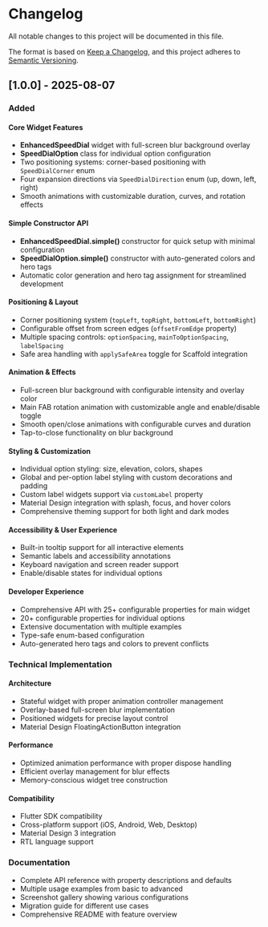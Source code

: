 # Changelog

All notable changes to this project will be documented in this file.

The format is based on [Keep a Changelog](https://keepachangelog.com/en/1.0.0/),
and this project adheres to [Semantic Versioning](https://semver.org/spec/v2.0.0.html).

## [1.0.0] - 2025-08-07

### Added

#### Core Widget Features

- **EnhancedSpeedDial** widget with full-screen blur background overlay
- **SpeedDialOption** class for individual option configuration
- Two positioning systems: corner-based positioning with `SpeedDialCorner` enum
- Four expansion directions via `SpeedDialDirection` enum (up, down, left, right)
- Smooth animations with customizable duration, curves, and rotation effects

#### Simple Constructor API

- **EnhancedSpeedDial.simple()** constructor for quick setup with minimal configuration
- **SpeedDialOption.simple()** constructor with auto-generated colors and hero tags
- Automatic color generation and hero tag assignment for streamlined development

#### Positioning & Layout

- Corner positioning system (`topLeft`, `topRight`, `bottomLeft`, `bottomRight`)
- Configurable offset from screen edges (`offsetFromEdge` property)
- Multiple spacing controls: `optionSpacing`, `mainToOptionSpacing`, `labelSpacing`
- Safe area handling with `applySafeArea` toggle for Scaffold integration

#### Animation & Effects

- Full-screen blur background with configurable intensity and overlay color
- Main FAB rotation animation with customizable angle and enable/disable toggle
- Smooth open/close animations with configurable curves and duration
- Tap-to-close functionality on blur background

#### Styling & Customization

- Individual option styling: size, elevation, colors, shapes
- Global and per-option label styling with custom decorations and padding
- Custom label widgets support via `customLabel` property
- Material Design integration with splash, focus, and hover colors
- Comprehensive theming support for both light and dark modes

#### Accessibility & User Experience

- Built-in tooltip support for all interactive elements
- Semantic labels and accessibility annotations
- Keyboard navigation and screen reader support
- Enable/disable states for individual options

#### Developer Experience

- Comprehensive API with 25+ configurable properties for main widget
- 20+ configurable properties for individual options
- Extensive documentation with multiple examples
- Type-safe enum-based configuration
- Auto-generated hero tags and colors to prevent conflicts

### Technical Implementation

#### Architecture

- Stateful widget with proper animation controller management
- Overlay-based full-screen blur implementation
- Positioned widgets for precise layout control
- Material Design FloatingActionButton integration

#### Performance

- Optimized animation performance with proper dispose handling
- Efficient overlay management for blur effects
- Memory-conscious widget tree construction

#### Compatibility

- Flutter SDK compatibility
- Cross-platform support (iOS, Android, Web, Desktop)
- Material Design 3 integration
- RTL language support

### Documentation

- Complete API reference with property descriptions and defaults
- Multiple usage examples from basic to advanced
- Screenshot gallery showing various configurations
- Migration guide for different use cases
- Comprehensive README with feature overview
